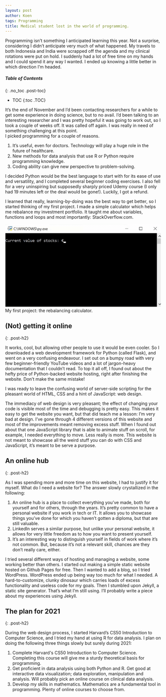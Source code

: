 ```yaml
---
layout: post
author: Koen
tags: Programming
title: Medical student lost in the world of programming.
---
```


<p>Programming isn’t something I anticipated learning this year. Not a surprise, considering I didn’t anticipate very much of what happened. My travels to both Indonesia and India were scrapped off the agenda and my clinical rotations were put on hold. I suddenly had a lot of free time on my hands and I could spend it any way I wanted. I ended up knowing a little better in which direction I’m headed. </p>

##### Table of Contents 
{: .no_toc .post-toc}
* TOC
{:toc .TOC}


<p>It’s the end of November and I’d been contacting researchers for a while to get some experience in doing science, but to no avail. I’d been talking to an interesting researcher and I was pretty hopeful it was going to work out, so I took a couple of weeks off. It was called off again. I was really in need of something challenging at this point.<br> I picked programming for a couple of reasons. </p>

1. It’s useful, even for doctors. Technology will play a huge role in the future of healthcare. 
2. New methods for data analysis that use R or Python require programming knowledge.
3. Coding ability can give new perspective to problem-solving. 

<p>I decided Python would be the best language to start with for its ease of use and versatility, and I completed several beginner coding exercises. I also fell for a very uninspiring but supposedly sharply priced Udemy course (I only had 19 minutes left or the deal would be gone!). Luckily, I got a refund.</p>
<p>I learned that really, learning-by-doing was the best way to get better, so I started thinking of my first project. I made a simple calculator which helps me rebalance my investment portfolio. It taught me about variables, functions and loops and most importantly: StackOverflow.com.</p>
 
![](assets/images/rebalancegif.gif)
My first project: the rebalancing calculator. 

## (Not) getting it online
{: .post-h2}

<p>It works, cool, but allowing other people to use it would be even cooler. So I downloaded a web development framework for Python (called Flask), and went on a very confusing endeavour. I set out on a bumpy road with very few beginner-friendly YouTube videos and a lot of jargon-heavy documentation that I couldn’t read. To top it all off, I found out about the hefty price of Python-backed website hosting, right after finishing the website. Don’t make the same mistake!</p>
<p>I was ready to leave the confusing world of server-side scripting for the pleasant world of HTML, CSS and a hint of JavaScript: web design. </p>
<p>The immediacy of web design is very pleasant; the effect of changing your code is visible most of the time and debugging is pretty easy. This makes it easy to get the website you want, but that did teach me a lesson: I’m very bad at design. I’ve gone through 4 different versions of this website and most of the improvements meant removing excess stuff. When I found out about that one JavaScript library that is able to animate stuff on scroll, for example, I needed everything to move. Less really is more. This website is not meant to showcase all the weird stuff you can do with CSS and JavaScript, it’s meant to be serve a purpose. </p>

## An online hub
{: .post-h2}

<p>As I was spending more and more time on this website, I had to justify it for myself. What do I need a website for? The answer slowly crystallized in the following:</p>

1. An online hub is a place to collect everything you’ve made, both for yourself and for others, through the years. It’s pretty common to have a personal website if you work in tech or IT. It allows you to showcase things you’ve done for which you haven’t gotten a diploma, but that are still valuable. 
2. LinkedIn serves a similar purpose, but unlike your personal website, it allows for very little freedom as to how you want to present yourself. 
3. It’s an interesting way to distinguish yourself in fields of work where it’s not common. But, because it’s not a relevant skill, chances are they don’t really care, either. 

<p>I tried several different ways of hosting and managing a website, some working  better than others. I started out making a simple static website hosted on Github Pages for free. Then I wanted to add a blog, so I tried WordPress. WordPress ended up being way too much for what I needed. A hard-to-customize, clunky dinosaur which carries loads of excess functionality and useless code for my goals. Then I stumbled upon Jekyll, a static site generator. That’s what I’m still using. I’ll probably write a piece about my experiences using Jekyll.</p>

## The plan for 2021
{: .post-h2}

<p>During the web design process, I started Harvard’s CS50 Introduction to Computer Science, and I tried my hand at using R for data analysis. I plan on doing the following three things slowly but surely during 2021:</p>

1. Complete Harvard's CS50 Introduction to Computer Science. Completing this course will give me a sturdy theoretical basis for programming.
2. Get proficient in data analysis using both Python and R. Get good at interactive data visualization; data exploration, manipulation and analysis. Will probably pick an online course on clinical data analysis. 
3. Develop my skills in mathematics. Mathematics are a fundamental tool in programming. Plenty of online courses to choose from. 
